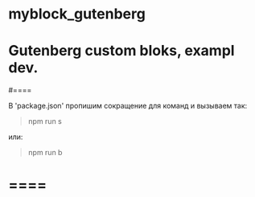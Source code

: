 # myblock_gutenberg
# Gutenberg custom bloks, exampl dev.

#====

В 'package.json' пропишим сокращение для команд и вызываем так:
>  npm run s 

или: 
> npm run b 

# ====

